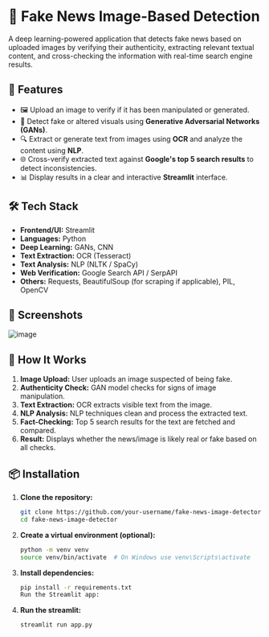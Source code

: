 # 📰 Fake News Image-Based Detection

A deep learning-powered application that detects fake news based on uploaded images by verifying their authenticity, extracting relevant textual content, and cross-checking the information with real-time search engine results.

## 🚀 Features

- 🖼️ Upload an image to verify if it has been manipulated or generated.
- 🧠 Detect fake or altered visuals using **Generative Adversarial Networks (GANs)**.
- 🔍 Extract or generate text from images using **OCR** and analyze the content using **NLP**.
- 🌐 Cross-verify extracted text against **Google's top 5 search results** to detect inconsistencies.
- 📊 Display results in a clear and interactive **Streamlit** interface.

## 🛠️ Tech Stack

- **Frontend/UI:** Streamlit
- **Languages:** Python
- **Deep Learning:** GANs, CNN
- **Text Extraction:** OCR (Tesseract)
- **Text Analysis:** NLP (NLTK / SpaCy)
- **Web Verification:** Google Search API / SerpAPI
- **Others:** Requests, BeautifulSoup (for scraping if applicable), PIL, OpenCV

## 📸 Screenshots

![image](https://github.com/user-attachments/assets/7091d8c2-aa1c-4a4d-a6bc-6e75a47f3fae)


## 🧪 How It Works

1. **Image Upload:** User uploads an image suspected of being fake.
2. **Authenticity Check:** GAN model checks for signs of image manipulation.
3. **Text Extraction:** OCR extracts visible text from the image.
4. **NLP Analysis:** NLP techniques clean and process the extracted text.
5. **Fact-Checking:** Top 5 search results for the text are fetched and compared.
6. **Result:** Displays whether the news/image is likely real or fake based on all checks.

## 📦 Installation

1. **Clone the repository:**
   ```bash
   git clone https://github.com/your-username/fake-news-image-detector.git
   cd fake-news-image-detector
   ```

2. **Create a virtual environment (optional):**
    ```bash
    python -m venv venv
    source venv/bin/activate  # On Windows use venv\Scripts\activate
    ```

3. **Install dependencies:**
    ```bash
    pip install -r requirements.txt
    Run the Streamlit app:
    ```
4. **Run the streamlit:**
    ```bash
    streamlit run app.py
    ```
